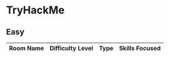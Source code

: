 
# TryHackMe

## Easy

| Room Name                                                    | Difficulty Level | Type    | Skills Focused                                               |
| ------------------------------------------------------------ | ---------------- | ------- | ------------------------------------------------------------ |
